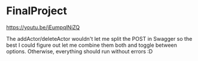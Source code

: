 # FinalProject

https://youtu.be/jEumpqlNiZQ

The addActor/deleteActor wouldn't let me split the POST in Swagger so the best I could figure out let me combine them both and toggle between options. 
Otherwise, everything should run without errors :D
